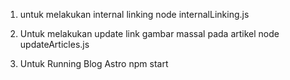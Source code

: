 1. untuk melakukan internal linking
node internalLinking.js

2. Untuk melakukan update link gambar massal pada artikel
node updateArticles.js 

3. Untuk Running Blog Astro
npm start      